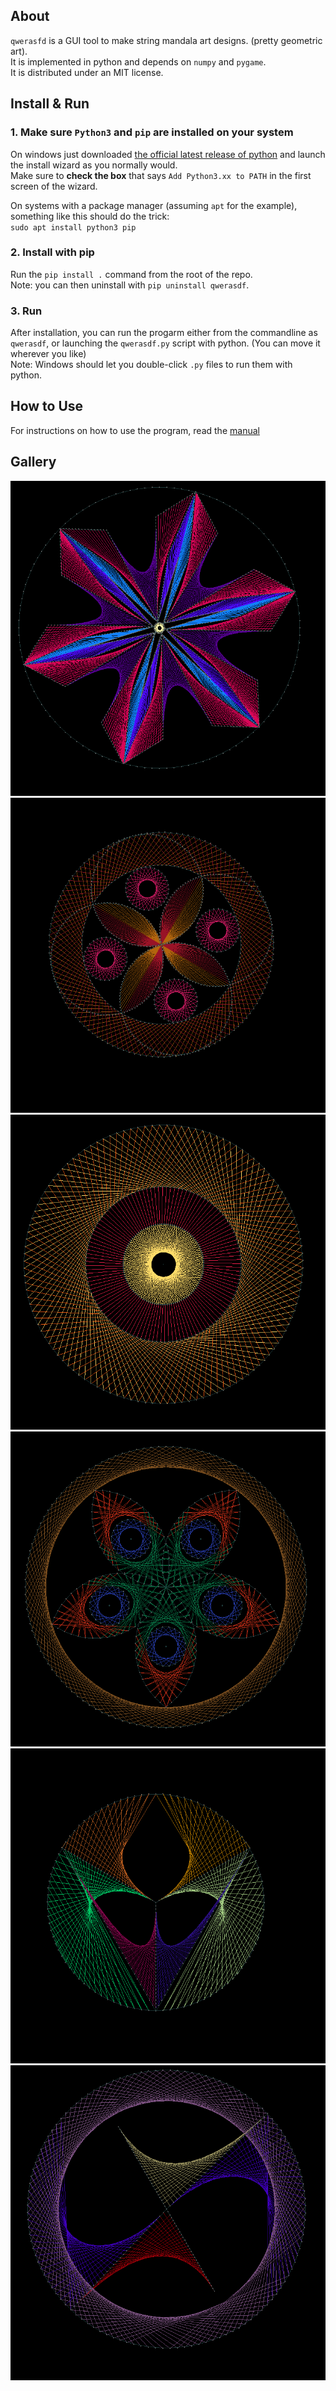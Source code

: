 ## About
`qwerasfd` is a GUI tool to make string mandala art designs. (pretty geometric art).  
It is implemented in python and depends on `numpy` and `pygame`.  
It is distributed under an MIT license.

## Install & Run
### 1. Make sure `Python3` and `pip` are installed on your system
On windows just downloaded [the official latest release of python](https://www.python.org/downloads/windows/)
and launch the install wizard as you normally would.  
Make sure to **check the box** that says `Add Python3.xx to PATH` in the first screen of the wizard.

On systems with a package manager (assuming `apt` for the example), something like this should do the trick:  
`sudo apt install python3 pip`

### 2. Install with pip
Run the `pip install .` command from the root of the repo.  
Note: you can then uninstall with `pip uninstall qwerasdf`.  

### 3. Run
After installation, you can run the progarm either from the commandline as `qwerasdf`,
or launching the `qwerasdf.py` script with python. (You can move it wherever you like)  
Note: Windows should let you double-click `.py` files to run them with python.

## How to Use
For instructions on how to use the program, read the [manual](manual.md)

## Gallery

![trippy_flower](gallery/trippy_flower.png)
![rosace4](gallery/rosace4.png)
![sunny](gallery/sunny.png)
![moth](gallery/moth.png)
![weirdorchid](gallery/weirdorchid.png)
![evil_logo](gallery/evil_logo.png)

